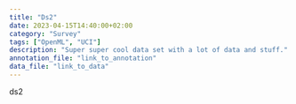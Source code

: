 ```yaml
---
title: "Ds2"
date: 2023-04-15T14:40:00+02:00
category: "Survey"
tags: ["OpenML", "UCI"]
description: "Super super cool data set with a lot of data and stuff."
annotation_file: "link_to_annotation"
data_file: "link_to_data"
---
```


ds2

